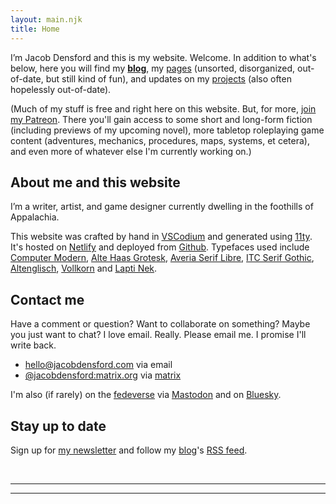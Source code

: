 ```yaml
---
layout: main.njk
title: Home
---
```


<div class="h-card">
  <a class="u-url" href="https://jacobdensford.com/" rel="me"/>
  <a href="https://post.lurk.org/@jacobdensford" rel="me"/>
  <a href="https://dice.camp/@cobb" rel="me"/>
  <a href="https://github.com/jacobdensford" rel="me"/>
  <a class="u-logo u-photo" href="/images/icon-full.png" rel="me"/>
  <a class="u-email" href="mailto:contact@jacobdensford.com" rel="me"></a>
</div>

<section>

I’m <span class="h-card" class="p-name">Jacob Densford</span> and this is my website. Welcome. In addition to what's below, here you will find my **[blog](https://blog.jacobdensford.com/)**, my [pages](/pages/) (unsorted, disorganized, out-of-date, but still kind of fun), and updates on my [projects](/projects/) (also often hopelessly out-of-date).

(Much of my stuff is free and right here on this website. But, for more, [join my Patreon](https://www.patreon.com/cobbland/). There you'll gain access to some short and long-form fiction (including previews of my upcoming novel), more tabletop roleplaying game content (adventures, mechanics, procedures, maps, systems, et cetera), and even more of whatever else I'm currently working on.)

</section>

<section>

## About me and this website

I’m a writer, artist, and game designer currently dwelling in the foothills of Appalachia.

This website was crafted by hand in [VSCodium](https://vscodium.com/) and generated using [11ty](https://www.11ty.dev/). It's hosted on [Netlify](https://www.netlify.com/) and deployed from [Github](https://github.com/jacobdensford/jacobdensford.com). Typefaces used include [Computer Modern](https://fontsinuse.com/typefaces/39120/computer-modern), [Alte Haas Grotesk](https://fontsinuse.com/typefaces/82632/alte-haas-grotesk), [Averia Serif Libre](http://iotic.com/averia/), [ITC Serif Gothic](https://fontsinuse.com/typefaces/1907/itc-serif-gothic), [Altenglisch](https://fontsinuse.com/search?terms=Altenglisch&page=1), [Vollkorn](https://vollkorn-typeface.com/) and [Lapti Nek](https://aurekfonts.github.io/?font=LaptiNekAF).

</section>

<section>

## Contact me

Have a comment or question? Want to collaborate on something? Maybe you just want to chat? I love email. Really. Please email me. I promise I'll write back.

- [hello@jacobdensford.com](mailto:hello@jacobdensford.com) via email
- [@jacobdensford:matrix.org](https://matrix.to/#/@jacobdensford:matrix.org) via [matrix](https://matrix.org/)

I'm also (if rarely) on the [fedeverse](https://en.wikipedia.org/wiki/Fediverse) via [Mastodon](https://dice.camp/@cobb) and on [Bluesky](https://bsky.app/profile/cobb.land).

</section>

<section>

## Stay up to date

Sign up for [my newsletter](/newsletter) and follow my [blog](https://blog.jacobdensford.com/)'s [RSS feed](https://blog.jacobdensford.com/feed.rss).

</section>

<br>
<hr/>

<section class='section woodpanel' id='woodpanel'>
  <div class='content'>
    <script type="text/javascript" src='https://woodpaneled.org/scripts/onionring-variables.js'></script>
    <script type="text/javascript" src="https://woodpaneled.org/scripts/onionring-widget.js"></script>
  </div>
</section>

<hr/>